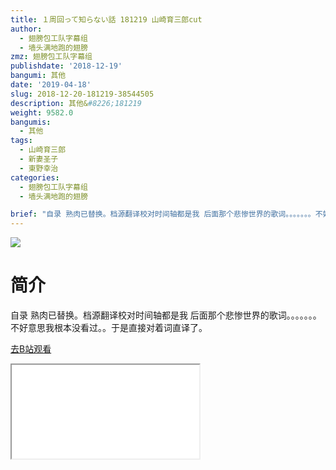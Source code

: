 ```yaml
---
title: １周回って知らない話 181219 山崎育三郎cut
author:
  - 翅膀包工队字幕组
  - 墙头满地跑的翅膀
zmz: 翅膀包工队字幕组
publishdate: '2018-12-19'
bangumi: 其他
date: '2019-04-18'
slug: 2018-12-20-181219-38544505
description: 其他&#8226;181219
weight: 9582.0
bangumis:
  - 其他
tags:
  - 山崎育三郎
  - 新妻圣子
  - 東野幸治
categories:
  - 翅膀包工队字幕组
  - 墙头满地跑的翅膀

brief: "自录 熟肉已替换。档源翻译校对时间轴都是我 后面那个悲惨世界的歌词。。。。。。。不好意思我根本没看过。。于是直接对着词直译了。"
---
```

![](https://i.imgur.com/oPaxyk7.jpg)
# 简介  
自录
熟肉已替换。档源翻译校对时间轴都是我
后面那个悲惨世界的歌词。。。。。。。不好意思我根本没看过。。于是直接对着词直译了。  

[去B站观看](https://www.bilibili.com/video/av38544505/)
<div class ="resp-container"><iframe class="testiframe" src="//player.bilibili.com/player.html?aid=38544505"", scrolling="no", allowfullscreen="true" > </iframe></div> 
